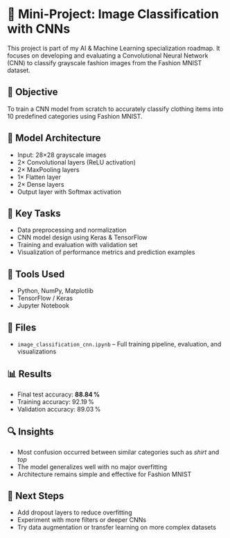 # 🧥 Mini-Project: Image Classification with CNNs

This project is part of my AI & Machine Learning specialization roadmap. It focuses on developing and evaluating a Convolutional Neural Network (CNN) to classify grayscale fashion images from the Fashion MNIST dataset.

## 🧪 Objective
To train a CNN model from scratch to accurately classify clothing items into 10 predefined categories using Fashion MNIST.

## 🧱 Model Architecture
- Input: 28×28 grayscale images
- 2× Convolutional layers (ReLU activation)
- 2× MaxPooling layers
- 1× Flatten layer
- 2× Dense layers
- Output layer with Softmax activation

## 📌 Key Tasks
- Data preprocessing and normalization
- CNN model design using Keras & TensorFlow
- Training and evaluation with validation set
- Visualization of performance metrics and prediction examples

## 🧠 Tools Used
- Python, NumPy, Matplotlib
- TensorFlow / Keras
- Jupyter Notebook

## 📁 Files
- `image_classification_cnn.ipynb` – Full training pipeline, evaluation, and visualizations

## 📊 Results
- Final test accuracy: **88.84 %**
- Training accuracy: 92.19 %
- Validation accuracy: 89.03 %

## 🔍 Insights
- Most confusion occurred between similar categories such as *shirt* and *top*
- The model generalizes well with no major overfitting
- Architecture remains simple and effective for Fashion MNIST

## 🚀 Next Steps
- Add dropout layers to reduce overfitting
- Experiment with more filters or deeper CNNs
- Try data augmentation or transfer learning on more complex datasets
